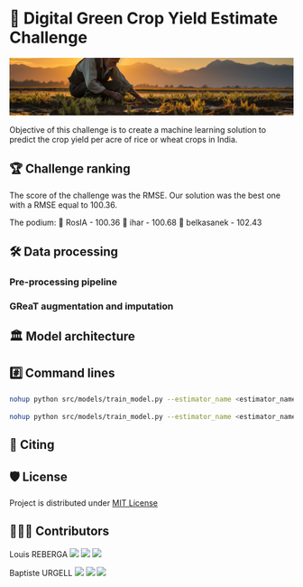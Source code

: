 # 🌾 Digital Green Crop Yield Estimate Challenge

<img src='assets/banner.png'>

Objective of this challenge is to create a machine learning solution to predict the crop yield per acre of rice or wheat
crops in India.

## 🏆 Challenge ranking
The score of the challenge was the RMSE. 
Our solution was the best one with a RMSE equal to 100.36.

The podium:
🥇 RosIA - 100.36
🥈 ihar - 100.68
🥉 belkasanek - 102.43

## 🛠️ Data processing

### Pre-processing pipeline 

### GReaT augmentation and imputation

## 🏛️ Model architecture

## #️⃣ Command lines

```bash
nohup python src/models/train_model.py --estimator_name <estimator_name> --nb_agents <nb_agents> &
```

```bash
nohup python src/models/train_model.py --estimator_name <estimator_name> --nb_agents <nb_agents> &
```
## 📝 Citing

## 🛡️ License

Project is distributed under [MIT License](https://github.com/association-rosia/flair-2/blob/main/LICENSE)

## 👨🏻‍💻 Contributors <a name="contributors"></a>

Louis
REBERGA <a href="https://twitter.com/rbrgAlou"><img src="https://abs.twimg.com/favicons/twitter.3.ico" width="18px"/></a> <a href="https://www.linkedin.com/in/louisreberga/"><img src="https://static.licdn.com/sc/h/akt4ae504epesldzj74dzred8" width="18px"/></a> <a href="louis.reberga@gmail.com"><img src="https://www.google.com/a/cpanel/aqsone.com/images/favicon.ico" width="18px"/></a>

Baptiste
URGELL <a href="https://twitter.com/Baptiste2108"><img src="https://abs.twimg.com/favicons/twitter.3.ico" width="18px"/></a> <a href="https://www.linkedin.com/in/baptiste-urgell/"><img src="https://static.licdn.com/sc/h/akt4ae504epesldzj74dzred8" width="18px"/></a> <a href="baptiste.u@gmail.com"><img src="https://www.google.com/a/cpanel/aqsone.com/images/favicon.ico" width="18px"/></a> 


